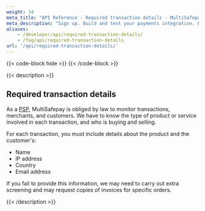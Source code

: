 ```yaml
---
weight: 34
meta_title: "API Reference - Required transaction details - MultiSafepay Docs"
meta_description: "Sign up. Build and test your payments integration. Explore our products and services. Use our API Reference, SDKs, and wrappers. Get support."
aliases:
    - /developer/api/required-transaction-details/
    - /faq/api/required-transaction-details
url: '/api/required-transaction-details/'
---
```


{{< code-block hide >}}
{{< /code-block >}}

{{< description >}}

## Required transaction details

As a [PSP](/getting-started/glossary/#payment-service-provider-psp), MultiSafepay is obliged by law to monitor transactions, merchants, and customers. We have to know the type of product or service involved in each transaction, and who is buying and selling.

For each transaction, you must include details about the product and the customer's:

- Name
- IP address
- Country
- Email address

If you fail to provide this information, we may need to carry out extra screening and may request copies of invoices for specific orders.

{{< /description >}}